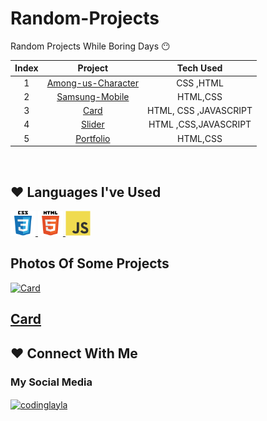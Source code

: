 # Random-Projects
Random Projects While Boring Days 😶

| Index | Project | Tech Used |
|:------:|:-----------------:|:------:|
|   1  |[Among-us-Character](https://github.com/Omsamiir/Random-Projects/tree/main/06-AmongUs-orange)| CSS ,HTML |
|   2  |[Samsung-Mobile](https://github.com/Omsamiir/Random-Projects/tree/main/03-Samsung)|HTML,CSS |
|   3  |[Card](https://github.com/Omsamiir/Random-Projects/tree/main/10-Card)| HTML, CSS ,JAVASCRIPT |
|   4  |[Slider](https://github.com/Omsamiir/Random-Projects/tree/main/08-Silder)|HTML ,CSS,JAVASCRIPT|
|   5  |[Portfolio](https://github.com/Omsamiir/Random-Projects/tree/main/07-Portfolio)| HTML,CSS|

<br>

## ❤ Languages I've Used

 <a href="https://www.w3schools.com/css/" target="_blank"> <img src="https://raw.githubusercontent.com/devicons/devicon/master/icons/css3/css3-original-wordmark.svg" alt="css3" width="40" height="40"/> </a>  <a href="https://www.w3.org/html/" target="_blank"> <img src="https://raw.githubusercontent.com/devicons/devicon/master/icons/html5/html5-original-wordmark.svg" alt="html5" width="40" height="40"/> </a> <a href="https://developer.mozilla.org/en-US/docs/Web/JavaScript" target="_blank"> <img src="https://raw.githubusercontent.com/devicons/devicon/master/icons/javascript/javascript-original.svg" alt="javascript" width="40" height="40"/> </a>
<br>
## Photos Of Some Projects
<a href="https://github.com/Omsamiir/Random-Projects/blob/main/10-Card/imgs/Screenshot_18.jpg">
<img src="https://github.com/Omsamiir/Random-Projects/blob/main/10-Card/imgs/Screenshot_18.jpg" alt="Card" width="250" height="150"/>
 <h2 align="left" >Card</h2>

</a>




## ❤ Connect With Me

<h3 align="left">My Social Media</h3>
<p align="left">

<a href="https://twitter.com/Mariaacode" target="blank"><img align="center" src="https://raw.githubusercontent.com/rahuldkjain/github-profile-readme-generator/master/src/images/icons/Social/twitter.svg" alt="codinglayla" height="30" width="40" /></a>

</p>
<br>
